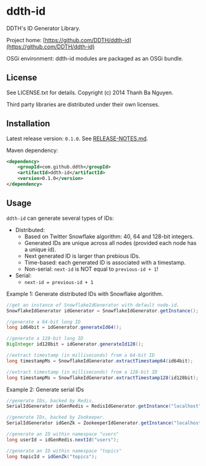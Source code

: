 ddth-id
=======

DDTH's ID Generator Library.

Project home:
[https://github.com/DDTH/ddth-id](https://github.com/DDTH/ddth-id)

OSGi environment: ddth-id modules are packaged as an OSGi bundle.


## License ##

See LICENSE.txt for details. Copyright (c) 2014 Thanh Ba Nguyen.

Third party libraries are distributed under their own licenses.


## Installation #

Latest release version: `0.1.0`. See [RELEASE-NOTES.md](RELEASE-NOTES.md).

Maven dependency:

```xml
<dependency>
	<groupId>com.github.ddth</groupId>
	<artifactId>ddth-id</artifactId>
	<version>0.1.0</version>
</dependency>
```

## Usage ##

`ddth-id` can generate several types of IDs:

- Distributed:
  - Based on Twitter Snowflake algorithm: 40, 64 and 128-bit integers.
  - Generated IDs are unique across all nodes (provided each node has a unique id).
  - Next generated ID is larger than prebious IDs.
  - Time-based: each generated ID is associated with a timestamp.
  - Non-serial: `next-id` is NOT equal to `previous-id + 1`!
- Serial:
  - `next-id = previous-id + 1`

Example 1: Generate distributed IDs with Snowflake algorithm.

```java
//get an instance of SnowflakeIdGenerator with default node-id.
SnowflakeIdGenerator idGenerator = SnowflakeIdGenerator.getInstance();

//generate a 64-bit long ID
long id64bit = idGenerator.generateId64();

//generate a 128-bit long ID
BigInteger id128bit = idGenerator.generateId128();

//extract timestamp (in milliseconds) from a 64-bit ID
long timestampMs = SnowflakeIdGenerator.extractTimestamp64(id64bit);

//extract timestamp (in milliseconds) from a 128-bit ID
long timestampMs = SnowflakeIdGenerator.extractTimestamp128(id128bit);
```

Example 2: Generate serial IDs

```java
//generate IDs, backed by Redis.
SerialIdGenerator idGenRedis = RedisIdGenerator.getInstance("localhost", 6379);

//generate IDs, backed by Zookeeper.
SerialIdGenerator idGenZk = ZookeeperIdGenerator.getInstance("localhost:2181/idgen");

//generate an ID within namespace "users"
long userId = idGenRedis.nextId("users");

//generate an ID within namespace "topics"
long topicId = idGenZk("topics");

```
